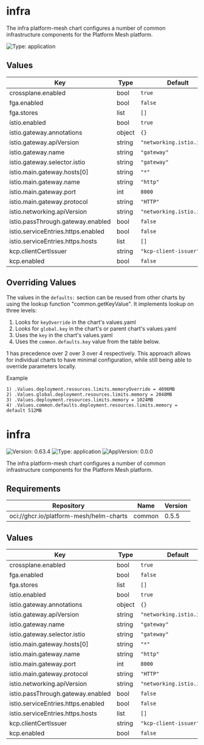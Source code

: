 # infra

The infra platform-mesh chart configures a number of common infrastructure components for the Platform Mesh platform.

![Type: application](https://img.shields.io/badge/Type-application-informational?style=flat-square)
## Values
| Key | Type | Default | Description |
|-----|------|---------|-------------|
| crossplane.enabled | bool | `true` |  |
| fga.enabled | bool | `false` |  |
| fga.stores | list | `[]` |  |
| istio.enabled | bool | `true` |  |
| istio.gateway.annotations | object | `{}` |  |
| istio.gateway.apiVersion | string | `"networking.istio.io/v1"` |  |
| istio.gateway.name | string | `"gateway"` |  |
| istio.gateway.selector.istio | string | `"gateway"` |  |
| istio.main.gateway.hosts[0] | string | `"*"` |  |
| istio.main.gateway.name | string | `"http"` |  |
| istio.main.gateway.port | int | `8000` |  |
| istio.main.gateway.protocol | string | `"HTTP"` |  |
| istio.networking.apiVersion | string | `"networking.istio.io/v1"` |  |
| istio.passThrough.gateway.enabled | bool | `false` |  |
| istio.serviceEntries.https.enabled | bool | `false` |  |
| istio.serviceEntries.https.hosts | list | `[]` |  |
| kcp.clientCertIssuer | string | `"kcp-client-issuer"` |  |
| kcp.enabled | bool | `false` |  |

## Overriding Values

The values in the `defaults:` section can be reused from other charts by using the lookup function "common.getKeyValue". It implements lookup on three levels:

1. Looks for `keyOverride` in the chart's values.yaml
2. Looks for `global.key` in the chart's or parent chart's values.yaml
3. Uses the `key` in the chart's values.yaml
4. Uses the `common.defaults.key` value from the table below.

1 has precedence over 2 over 3 over 4 respectively. This approach allows for individual charts to have minimal configuration, while still being able to override parameters locally.

Example
```
1) .Values.deployment.resources.limits.memoryOverride = 4096MB
2) .Values.global.deployment.resources.limits.memory = 2048MB
3) .Values.deployment.resources.limits.memory = 1024MB
4) .Values.common.defaults.deployment.resources.limits.memory = default 512MB
```
# infra

![Version: 0.63.4](https://img.shields.io/badge/Version-0.63.4-informational?style=flat-square) ![Type: application](https://img.shields.io/badge/Type-application-informational?style=flat-square) ![AppVersion: 0.0.0](https://img.shields.io/badge/AppVersion-0.0.0-informational?style=flat-square)

The infra platform-mesh chart configures a number of common infrastructure components for the Platform Mesh platform.

## Requirements

| Repository | Name | Version |
|------------|------|---------|
| oci://ghcr.io/platform-mesh/helm-charts | common | 0.5.5 |

## Values

| Key | Type | Default | Description |
|-----|------|---------|-------------|
| crossplane.enabled | bool | `true` |  |
| fga.enabled | bool | `false` |  |
| fga.stores | list | `[]` |  |
| istio.enabled | bool | `true` |  |
| istio.gateway.annotations | object | `{}` |  |
| istio.gateway.apiVersion | string | `"networking.istio.io/v1"` |  |
| istio.gateway.name | string | `"gateway"` |  |
| istio.gateway.selector.istio | string | `"gateway"` |  |
| istio.main.gateway.hosts[0] | string | `"*"` |  |
| istio.main.gateway.name | string | `"http"` |  |
| istio.main.gateway.port | int | `8000` |  |
| istio.main.gateway.protocol | string | `"HTTP"` |  |
| istio.networking.apiVersion | string | `"networking.istio.io/v1"` |  |
| istio.passThrough.gateway.enabled | bool | `false` |  |
| istio.serviceEntries.https.enabled | bool | `false` |  |
| istio.serviceEntries.https.hosts | list | `[]` |  |
| kcp.clientCertIssuer | string | `"kcp-client-issuer"` |  |
| kcp.enabled | bool | `false` |  |

